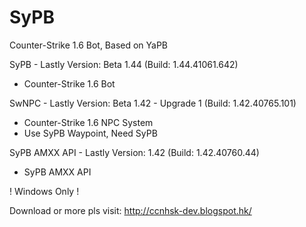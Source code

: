 # SyPB
Counter-Strike 1.6 Bot, Based on YaPB

SyPB - Lastly Version: Beta 1.44 (Build: 1.44.41061.642)
 - Counter-Strike 1.6 Bot

SwNPC - Lastly Version: Beta 1.42 - Upgrade 1 (Build: 1.42.40765.101)
 - Counter-Strike 1.6 NPC System
 - Use SyPB Waypoint, Need SyPB 

SyPB AMXX API - Lastly Version: 1.42 (Build: 1.42.40760.44)
 - SyPB AMXX API

! Windows Only !

Download or more pls visit: http://ccnhsk-dev.blogspot.hk/
